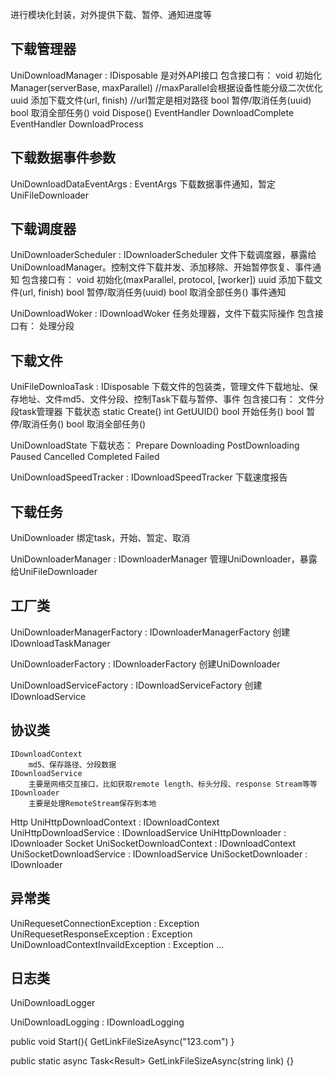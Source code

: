 
进行模块化封装，对外提供下载、暂停、通知进度等

## 下载管理器

UniDownloadManager : IDisposable
    是对外API接口
    包含接口有：
        void 初始化Manager(serverBase, maxParallel) //maxParallel会根据设备性能分级二次优化
        uuid 添加下载文件(url, finish<bool>)               //url暂定是相对路径
        bool 暂停/取消任务(uuid)
        bool 取消全部任务()
        void Dispose()
        EventHandler DownloadComplete
        EventHandler DownloadProcess

## 下载数据事件参数

UniDownloadDataEventArgs : EventArgs
    下载数据事件通知，暂定
    UniFileDownloader

## 下载调度器

UniDownloaderScheduler : IDownloaderScheduler
    文件下载调度器，暴露给UniDownloadManager。控制文件下载并发、添加移除、开始暂停恢复、事件通知
    包含接口有：
        void 初始化(maxParallel, protocol, [worker])
        uuid 添加下载文件(url, finish<bool>)
        bool 暂停/取消任务(uuid)
        bool 取消全部任务()
        事件通知


UniDownloadWoker : IDownloadWoker
    任务处理器，文件下载实际操作
    包含接口有：
        处理分段


## 下载文件

UniFileDownloaTask : IDisposable
    下载文件的包装类，管理文件下载地址、保存地址、文件md5、文件分段、控制Task下载与暂停、事件
    包含接口有：
        文件分段task管理器
        下载状态
        static Create()
        int GetUUID()
        bool 开始任务()
        bool 暂停/取消任务()
        bool 取消全部任务()



UniDownloadState
    下载状态：
        Prepare
        Downloading
        PostDownloading
        Paused
        Cancelled
        Completed
        Failed
        

UniDownloadSpeedTracker : IDownloadSpeedTracker
    下载速度报告

## 下载任务

UniDownloader
    绑定task，开始、暂定、取消


UniDownloaderManager : IDownloaderManager
    管理UniDownloader，暴露给UniFileDownloader

## 工厂类

UniDownloaderManagerFactory : IDownloaderManagerFactory
    创建IDownloadTaskManager

UniDownloaderFactory : IDownloaderFactory
    创建UniDownloader

UniDownloadServiceFactory : IDownloadServiceFactory
    创建IDownloadService

## 协议类
    IDownloadContext
        md5、保存路径、分段数据
    IDownloadService
        主要是网络交互接口，比如获取remote length、标头分段、response Stream等等
    IDownloader
        主要是处理RemoteStream保存到本地


Http
    UniHttpDownloadContext : IDownloadContext
    UniHttpDownloadService : IDownloadService
    UniHttpDownloader : IDownloader
Socket
    UniSocketDownloadContext : IDownloadContext
    UniSocketDownloadService : IDownloadService
    UniSocketDownloader : IDownloader

## 异常类

UniRequesetConnectionException : Exception
UniRequesetResponseException : Exception
UniDownloadContextInvaildException : Exception
...

## 日志类

UniDownloadLogger

UniDownloadLogging : IDownloadLogging

public void Start(){
    GetLinkFileSizeAsync("123.com")
}

public static async Task<Result<long>> GetLinkFileSizeAsync(string link)
{}